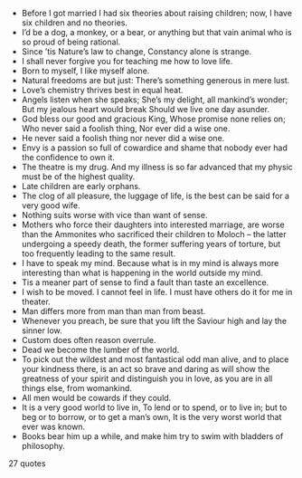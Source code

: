  - Before I got married I had six theories about raising children; now, I have six children and no theories.
 - I’d be a dog, a monkey, or a bear, or anything but that vain animal who is so proud of being rational.
 - Since ’tis Nature’s law to change, Constancy alone is strange.
 - I shall never forgive you for teaching me how to love life.
 - Born to myself, I like myself alone.
 - Natural freedoms are but just: There’s something generous in mere lust.
 - Love’s chemistry thrives best in equal heat.
 - Angels listen when she speaks; She’s my delight, all mankind’s wonder; But my jealous heart would break Should we live one day asunder.
 - God bless our good and gracious King, Whose promise none relies on; Who never said a foolish thing, Nor ever did a wise one.
 - He never said a foolish thing nor never did a wise one.
 - Envy is a passion so full of cowardice and shame that nobody ever had the confidence to own it.
 - The theatre is my drug. And my illness is so far advanced that my physic must be of the highest quality.
 - Late children are early orphans.
 - The clog of all pleasure, the luggage of life, is the best can be said for a very good wife.
 - Nothing suits worse with vice than want of sense.
 - Mothers who force their daughters into interested marriage, are worse than the Ammonites who sacrificed their children to Moloch – the latter undergoing a speedy death, the former suffering years of torture, but too frequently leading to the same result.
 - I have to speak my mind. Because what is in my mind is always more interesting than what is happening in the world outside my mind.
 - Tis a meaner part of sense to find a fault than taste an excellence.
 - I wish to be moved. I cannot feel in life. I must have others do it for me in theater.
 - Man differs more from man than man from beast.
 - Whenever you preach, be sure that you lift the Saviour high and lay the sinner low.
 - Custom does often reason overrule.
 - Dead we become the lumber of the world.
 - To pick out the wildest and most fantastical odd man alive, and to place your kindness there, is an act so brave and daring as will show the greatness of your spirit and distinguish you in love, as you are in all things else, from womankind.
 - All men would be cowards if they could.
 - It is a very good world to live in, To lend or to spend, or to live in; but to beg or to borrow, or to get a man’s own, It is the very worst world that ever was known.
 - Books bear him up a while, and make him try to swim with bladders of philosophy.

27 quotes